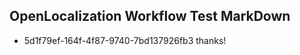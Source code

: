 ## OpenLocalization Workflow Test MarkDown
* 5d1f79ef-164f-4f87-9740-7bd137926fb3 thanks!

<!--HONumber=Jul16_HO4-->


